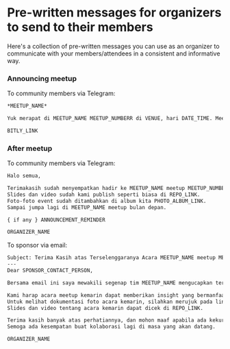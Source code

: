 # Pre-written messages for organizers to send to their members

Here's a collection of pre-written messages you can use as an organizer to communicate with your
members/attendees in a consistent and informative way.

### Announcing meetup

To community members via Telegram:
```txt
*MEETUP_NAME*

Yuk merapat di MEETUP_NAME MEETUP_NUMBERR di VENUE, hari DATE_TIME. Meetup kali ini disponsori oleh SPONSOR. Ada SPEAKER1 dari COMPANY1 dan SPEAKER2 dari COMPANY2.

BITLY_LINK
```

### After meetup

To community members via Telegram:
```txt
Halo semua,

Terimakasih sudah menyempatkan hadir ke MEETUP_NAME meetup MEETUP_NUMBER di VENUE.
Slides dan video sudah kami publish seperti biasa di REPO_LINK.
Foto-foto event sudah ditambahkan di album kita PHOTO_ALBUM_LINK.
Sampai jumpa lagi di MEETUP_NAME meetup bulan depan.

{ if any } ANNOUNCEMENT_REMINDER

ORGANIZER_NAME
```

To sponsor via email:
```txt
Subject: Terima Kasih atas Terselenggaranya Acara MEETUP_NAME meetup MEETUP_NUMBER
---
Dear SPONSOR_CONTACT_PERSON,

Bersama email ini saya mewakili segenap tim MEETUP_NAME mengucapkan terima kasih banyak atas kerja sama untuk kolaborasi meetup event dengan tema MEETUP_TITLE di VENUE. 

Kami harap acara meetup kemarin dapat memberikan insight yang bermanfaat bagi peserta sekaligus mendukung ekosistem IT di Indonesia.
Untuk melihat dokumentasi foto acara kemarin, silahkan merujuk pada link berikut: PHOTO_ALBUM_LINK
Slides dan video tentang acara kemarin dapat dicek di REPO_LINK.

Terima kasih banyak atas perhatiannya, dan mohon maaf apabila ada kekurangan dan kesalahan dari tim MEETUP_NAME.
Semoga ada kesempatan buat kolaborasi lagi di masa yang akan datang.

ORGANIZER_NAME
```
